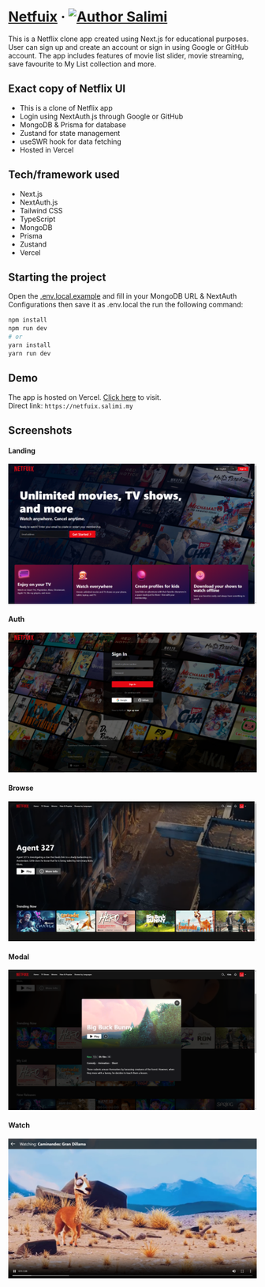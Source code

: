 # [Netfuix](https://netfuix.salimi.my) &middot; [![Author Salimi](https://img.shields.io/badge/Author-Salimi-%3C%3E)](https://www.linkedin.com/in/mohamad-salimi/)

This is a Netflix clone app created using Next.js for educational purposes. User can sign up and create an account or sign in using Google or GitHub account. The app includes features of movie list slider, movie streaming, save favourite to My List collection and more.

## Exact copy of Netflix UI

- This is a clone of Netflix app
- Login using NextAuth.js through Google or GitHub
- MongoDB & Prisma for database
- Zustand for state management
- useSWR hook for data fetching
- Hosted in Vercel

## Tech/framework used

- Next.js
- NextAuth.js
- Tailwind CSS
- TypeScript
- MongoDB
- Prisma
- Zustand
- Vercel

## Starting the project

Open the [.env.local.example](/.env.local.example) and fill in your MongoDB URL & NextAuth Configurations then save it as .env.local the run the following command:

```bash
npm install
npm run dev
# or
yarn install
yarn run dev
```

## Demo

The app is hosted on Vercel. [Click here](https://netfuix.salimi.my) to visit.
<br>
Direct link: `https://netfuix.salimi.my`

## Screenshots

#### Landing

![Landing](/screenshots/screenshot-1.png)

#### Auth

![Auth](/screenshots/screenshot-2.png)

#### Browse

![Browse](/screenshots/screenshot-3.png)

#### Modal

![Modal](/screenshots/screenshot-4.png)

#### Watch

![Watch](/screenshots/screenshot-5.png)
